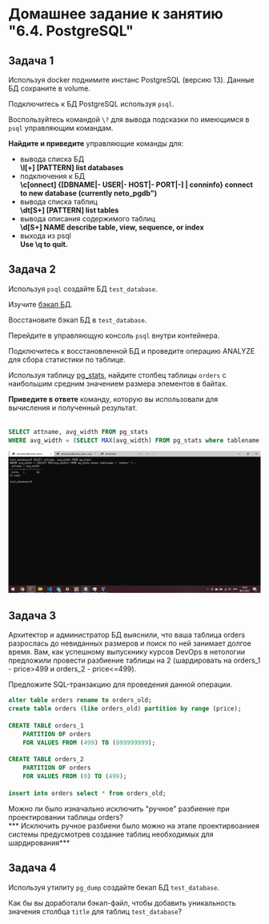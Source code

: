 # Домашнее задание к занятию "6.4. PostgreSQL"

## Задача 1

Используя docker поднимите инстанс PostgreSQL (версию 13). Данные БД сохраните в volume.

Подключитесь к БД PostgreSQL используя `psql`.

Воспользуйтесь командой `\?` для вывода подсказки по имеющимся в `psql` управляющим командам.

**Найдите и приведите** управляющие команды для:
- вывода списка БД <br>**\l[+]   [PATTERN]      list databases**
- подключения к БД <br>**\c[onnect] {[DBNAME|- USER|- HOST|- PORT|-] | conninfo} connect to new database (currently neto_pgdb")**
- вывода списка таблиц <br>**\dt[S+] [PATTERN]      list tables**
- вывода описания содержимого таблиц <br>**\d[S+]  NAME           describe table, view, sequence, or index**
- выхода из psql <br>**Use \q to quit.**

## Задача 2

Используя `psql` создайте БД `test_database`.

Изучите [бэкап БД](https://github.com/netology-code/virt-homeworks/tree/master/06-db-04-postgresql/test_data).

Восстановите бэкап БД в `test_database`.

Перейдите в управляющую консоль `psql` внутри контейнера.

Подключитесь к восстановленной БД и проведите операцию ANALYZE для сбора статистики по таблице.

Используя таблицу [pg_stats](https://postgrespro.ru/docs/postgresql/12/view-pg-stats), найдите столбец таблицы `orders` 
с наибольшим средним значением размера элементов в байтах.

**Приведите в ответе** команду, которую вы использовали для вычисления и полученный результат.
```sql

SELECT attname, avg_width FROM pg_stats
WHERE avg_width = (SELECT MAX(avg_width) FROM pg_stats where tablename = 'orders' ) ;
```

<p align="center">
  <img src="./screens/02.select.png">
</p>

## Задача 3

Архитектор и администратор БД выяснили, что ваша таблица orders разрослась до невиданных размеров и
поиск по ней занимает долгое время. Вам, как успешному выпускнику курсов DevOps в нетологии предложили
провести разбиение таблицы на 2 (шардировать на orders_1 - price>499 и orders_2 - price<=499).

Предложите SQL-транзакцию для проведения данной операции.
```sql
alter table orders rename to orders_old;
create table orders (like orders_old) partition by range (price);

CREATE TABLE orders_1
    PARTITION OF orders
    FOR VALUES FROM (499) TO (999999999);

CREATE TABLE orders_2
    PARTITION OF orders
    FOR VALUES FROM (0) TO (499);

insert into orders select * from orders_old;
```

Можно ли было изначально исключить "ручное" разбиение при проектировании таблицы orders?
<br>
*** Исключить ручное разбиени было можно на этапе проектирвоаниея системы предусмотрев создание таблиц необходимых для шардирования***

## Задача 4

Используя утилиту `pg_dump` создайте бекап БД `test_database`.

Как бы вы доработали бэкап-файл, чтобы добавить уникальность значения столбца `title` для таблиц `test_database`?
